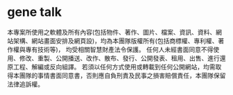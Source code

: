 # gene talk
本專案所使用之軟體及所有內容(包括物件、著作、圖片、檔案、資訊、資料、網站架構、網站畫面安排及網頁設)，均為本團隊版權所有(包括商標權、專利權、著作權與專有技術等)， 均受相關智慧財產法令保護。   任何人未經書面同意不得使用、修改、重製、公開播送、改作、散布、發行、公開發表、租用、出售、進行還原工程、解編或反向組譯。   若須以任何方式使用或轉載到任何公開網站，均需取得本團隊的事情書面同意書，否則應自負刑責及民事之損害賠償責任，本團隊保留法律追訴權。
